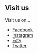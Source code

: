 ## Visit us

Visit us on...
* [Facebook](https://facebook.com/meriandbright)
* [Instagram](https://instagram.com/meriandbright)
* [Esty](https://etsy.com/shop/meriandbright)
* [Twitter](https://twitter.com/meriandbright)
